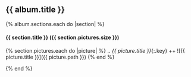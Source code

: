 
## {{ album.title }}

{% album.sections.each do |section| %}

#### {{ section.title }} ({{ section.pictures.size }})

  {% section.pictures.each do |picture| %}
    ..
    _{{ picture.title }}_{:.key} ++
    ![{{ picture.title }}]({{ picture.path }})
  {% end %}

{% end %}
